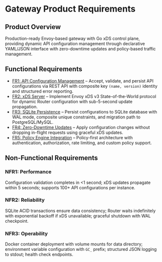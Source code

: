 # Gateway Product Requirements

## Product Overview

Production-ready Envoy-based gateway with Go xDS control plane, providing dynamic API configuration management through declarative YAML/JSON interface with zero-downtime updates and policy-based traffic management.

## Functional Requirements

- [FR1: API Configuration Management](prds/api-configuration-management.md) – Accept, validate, and persist API configurations via REST API with composite key `(name, version)` identity and structured error reporting.
- [FR2: xDS Server](prds/xds-server.md) – Implement Envoy xDS v3 State-of-the-World protocol for dynamic Router configuration with sub-5-second update propagation.
- [FR3: SQLite Persistence](prds/sqlite-persistence.md) – Persist configurations to SQLite database with WAL mode, composite unique constraints, and migration path to PostgreSQL/MySQL.
- [FR4: Zero-Downtime Updates](prds/zero-downtime-updates.md) – Apply configuration changes without dropping in-flight requests using graceful xDS updates.
- [FR5: Policy Engine Integration](prds/policy-engine.md) – Policy-first architecture with authentication, authorization, rate limiting, and custom policy support.

## Non-Functional Requirements

### NFR1: Performance
Configuration validation completes in <1 second; xDS updates propagate within 5 seconds; supports 100+ API configurations per instance.

### NFR2: Reliability
SQLite ACID transactions ensure data consistency; Router waits indefinitely with exponential backoff if xDS unavailable; graceful shutdown with WAL checkpoint.

### NFR3: Operability
Docker container deployment with volume mounts for data directory; environment variable configuration with `GC_` prefix; structured JSON logging to stdout; health check endpoints.
